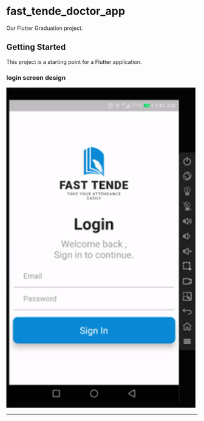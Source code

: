 # fast_tende_doctor_app

Our Flutter Graduation project.

## Getting Started

This project is a starting point for a Flutter application.

### login screen design

<img src="readme/loginScreen.png" width="500">
<hr>

